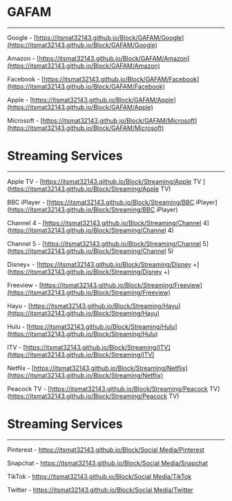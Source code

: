 # GAFAM
***
Google - [https://itsmat32143.github.io/Block/GAFAM/Google](https://itsmat32143.github.io/Block/GAFAM/Google)

Amazon - [https://itsmat32143.github.io/Block/GAFAM/Amazon](https://itsmat32143.github.io/Block/GAFAM/Amazon)

Facebook - [https://itsmat32143.github.io/Block/GAFAM/Facebook](https://itsmat32143.github.io/Block/GAFAM/Facebook)

Apple - [https://itsmat32143.github.io/Block/GAFAM/Apple](https://itsmat32143.github.io/Block/GAFAM/Apple)

Microsoft - [https://itsmat32143.github.io/Block/GAFAM/Microsoft](https://itsmat32143.github.io/Block/GAFAM/Microsoft)


# Streaming Services
***
Apple TV - [https://itsmat32143.github.io/Block/Streaming/Apple TV ](https://itsmat32143.github.io/Block/Streaming/Apple TV)

BBC iPlayer - [https://itsmat32143.github.io/Block/Streaming/BBC iPlayer](https://itsmat32143.github.io/Block/Streaming/BBC iPlayer)

Channel 4 - [https://itsmat32143.github.io/Block/Streaming/Channel 4](https://itsmat32143.github.io/Block/Streaming/Channel 4)

Channel 5 - [https://itsmat32143.github.io/Block/Streaming/Channel 5](https://itsmat32143.github.io/Block/Streaming/Channel 5)

Disney+ - [https://itsmat32143.github.io/Block/Streaming/Disney +](https://itsmat32143.github.io/Block/Streaming/Disney +)

Freeview - [https://itsmat32143.github.io/Block/Streaming/Freeview](https://itsmat32143.github.io/Block/Streaming/Freeview)

Hayu - [https://itsmat32143.github.io/Block/Streaming/Hayu](https://itsmat32143.github.io/Block/Streaming/Hayu)

Hulu - [https://itsmat32143.github.io/Block/Streaming/Hulu](https://itsmat32143.github.io/Block/Streaming/Hulu)

ITV - [https://itsmat32143.github.io/Block/Streaming/ITV](https://itsmat32143.github.io/Block/Streaming/ITV)

Netflix - [https://itsmat32143.github.io/Block/Streaming/Netflix](https://itsmat32143.github.io/Block/Streaming/Netflix)

Peacock TV - [https://itsmat32143.github.io/Block/Streaming/Peacock TV](https://itsmat32143.github.io/Block/Streaming/Peacock TV)


# Streaming Services
***
Pinterest - [https://itsmat32143.github.io/Block/Social Media/Pinterest](https://itsmat32143.github.io/Block/Streaming/Pinterest)

Snapchat - [https://itsmat32143.github.io/Block/Social Media/Snapchat](https://itsmat32143.github.io/Block/Streaming/Snapchat)

TikTok - [https://itsmat32143.github.io/Block/Social Media/TikTok](https://itsmat32143.github.io/Block/Streaming/TikTok)

Twitter - [https://itsmat32143.github.io/Block/Social Media/Twitter](https://itsmat32143.github.io/Block/Streaming/Twitter)
